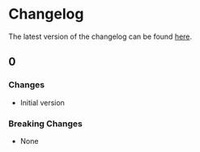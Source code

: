 # Changelog

The latest version of the changelog can be found [here](/Azure/bicep-registry-modules/blob/main/avm/res/network/network-security-perimeter/CHANGELOG.md).

## 0

### Changes

- Initial version

### Breaking Changes

- None
